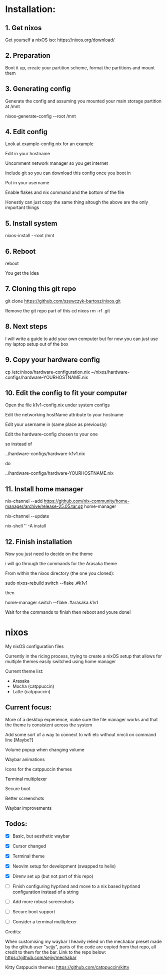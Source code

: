# Installation:

## 1. Get nixos
Get yourself a nixOS iso:
https://nixos.org/download/

## 2. Preparation
Boot it up, create your partition scheme, format the partitions and mount them

## 3. Generating config
Generate the config and assuming you mounted your main storage partition at /mnt

nixos-generate-config --root /mnt

## 4. Edit config

Look at example-config.nix for an example

Edit in your hostname

Uncomment network manager so you get internet

Include git so you can download this config once you boot in

Put in your username

Enable flakes and nix command and the bottom of the file 


Honestly can just copy the same thing altough the above are the only important things


## 5. Install system
nixos-install --root /mnt

## 6. Reboot
reboot

You get the idea


## 7. Cloning this git repo

git clone https://github.com/szewczyk-bartosz/nixos.git

Remove the git repo part of this
cd nixos
rm -rf .git


## 8. Next steps

I will write a guide to add your own computer but for now you can just use my laptop setup out of the box

## 9. Copy your hardware config

cp /etc/nixos/hardware-configuration.nix ~/nixos/hardware-configs/hardware-YOURHOSTNAME.nix

## 10. Edit the config to fit your computer

Open the file k1v1-config.nix under system configs

Edit the networking.hostName attribute to your hostname

Edit your username in (same place as previously)

Edit the hardware-config chosen to your one

so instead of

../hardware-configs/hardware-k1v1.nix

do

../hardware-configs/hardware-YOURHOSTNAME.nix


## 11. Install home manager

nix-channel --add https://github.com/nix-community/home-manager/archive/release-25.05.tar.gz home-manager

nix-channel --update

nix-shell '<home-manager>' -A install

## 12. Finish installation

Now you just need to decide on the theme

i will go through the commands for the Arasaka theme

From within the nixos directory (the one you cloned):

sudo nixos-rebuild switch --flake .#k1v1

then

home-manager switch --flake .#arasaka.k1v1

Wait for the commands to finish then reboot and youre done!


# nixos
My nixOS configuration files

Currently in the ricing process, trying to create a nixOS setup that allows for multiple themes easily switched using home manager

Current theme list:
- Arasaka
- Mocha (catppuccin)
- Latte (catppuccin)


## Current focus:
More of a desktop experience, make sure the file manager works and that the theme is consistent across the system

Add some sort of a way to connect to wifi etc without nmcli on command line [Maybe?]

Volume popup when changing volume

Waybar animations

Icons for the catppuccin themes

Terminal multiplexer

Secure boot

Better screenshots

Waybar improvements




## Todos:
- [x] Basic, but aesthetic waybar
- [x] Cursor changed
- [x] Terminal theme
- [x] Neovim setup for development (swapped to helix)
- [x] Direnv set up (but not part of this repo)
- [ ] Finish configuring hyprland and move to a nix based hyprland configuration instead of a string
- [ ] Add more robust screenshots
- [ ] Secure boot support
- [ ] Consider a terminal multiplexer





Credits:

When customising my waybar I heavily relied on the mechabar preset made by the github user "sejjy", parts of the code are copied from that repo, all credit to them for the bar. Link to the repo below:
https://github.com/sejjy/mechabar

Kitty Catppucin themes:
https://github.com/catppuccin/kitty
